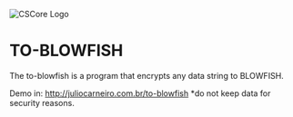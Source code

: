 ![CSCore Logo](http://ap.imagensbrasil.org/images/to-blowfish.png)

# TO-BLOWFISH
The to-blowfish is a program that encrypts any data string to BLOWFISH.

Demo in: http://juliocarneiro.com.br/to-blowfish
*do not keep data for security reasons.